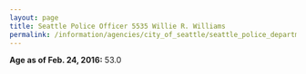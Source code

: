 ```yaml
---
layout: page
title: Seattle Police Officer 5535 Willie R. Williams
permalink: /information/agencies/city_of_seattle/seattle_police_department/copbook/5535/
---
```


**Age as of Feb. 24, 2016:** 53.0
